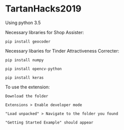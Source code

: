 # TartanHacks2019

Using python 3.5


Necessary libraries for Shop Assister:
	
	pip install geocoder



Necessary libaries for Tinder Attractiveness Correcter:

	pip install numpy	

	pip install opencv-python

	pip install keras


To use the extension:
	
	Download the folder
	
	Extensions > Enable developer mode
	
	"Load unpacked" > Navigate to the folder you found

	"Getting Started Example" should appear

